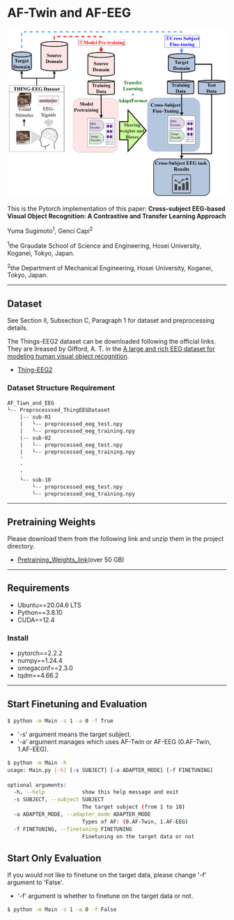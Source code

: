 # AF-Twin and AF-EEG
![fig1](overview.png)

This is the Pytorch implementation of this paper: **Cross-subject EEG-based Visual Object Recognition: A Contrastive and Transfer Learning Approach**
	
Yuma Sugimoto<sup>1</sup>, Genci Capi<sup>2</sup>

<sup>1</sup>the Graudate School of Science and Engineering, Hosei University, Koganei, Tokyo, Japan.

<sup>2</sup>the Department of Mechanical Engineering, Hosei University, Koganei, Tokyo, Japan.
***
## Dataset
See Section II, Subsection C, Paragraph 1 for dataset and preprocessing details.

The Things-EEG2 dataset can be downloaded following the official links. They are lireased by Gifford, A. T. in the [A large and rich EEG dataset for modeling human visual object recognition](https://www.sciencedirect.com/science/article/pii/S1053811922008758?via%3Dihub).
* [Thing-EEG2](https://osf.io/3jk45/)

### Dataset Structure Requirement
```
AF_Tiwn_and_EEG
└-- Preprocesssed_ThingEEGDataset
    |-- sub-01
    |	└-- preprocessed_eeg_test.npy
    |	└-- preprocessed_eeg_training.npy
    |-- sub-02
    |	└-- preprocessed_eeg_test.npy
    |	└-- preprocessed_eeg_training.npy
    '
    '
    '
    └-- sub-10
    	└-- preprocessed_eeg_test.npy
    	└-- preprocessed_eeg_training.npy
```
***
## Pretraining Weights
Please download them from the following link and unzip them in the project directory.
* [Pretraining_Weights_link](https://drive.google.com/file/d/1ANN6oq5KM1Ei9g3o862SSEbVWgvedrq6/view?usp=sharing)(over 50 GB)

***
## Requirements
* Ubuntu==20.04.6 LTS
* Python==3.8.10
* CUDA==12.4
### Install
* pytorch==2.2.2
* numpy==1.24.4
* omegaconf==2.3.0
* tqdm==4.66.2

***
## Start Finetuning and Evaluation
```bash
$ python -m Main -s 1 -a 0 -f True
```
* '-s' argument means the target subject.
* '-a' argument manages which uses AF-Twin or AF-EEG (0.AF-Twin, 1.AF-EEG).
```bash
$ python -m Main -h
usage: Main.py [-h] [-s SUBJECT] [-a ADAPTER_MODE] [-f FINETUNING]

optional arguments:
  -h, --help            show this help message and exit
  -s SUBJECT, --subject SUBJECT
                        The target subject (from 1 to 10)
  -a ADAPTER_MODE, --adapter_mode ADAPTER_MODE
                        Types of AF: (0.AF-Twin, 1.AF-EEG)
  -f FINETUNING, --finetuning FINETUNING
                        Finetuning on the target data or not
```
## Start Only Evaluation
If you would not like to finetune on the target data, please change '-f' argument to 'False'.
* '-f' argument is whether to finetune on the target data or not.
```bash
$ python -m Main -s 1 -a 0 -f False
```
